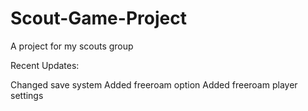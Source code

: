 # Scout-Game-Project
A project for my scouts group

Recent Updates:

Changed save system
Added freeroam option
Added freeroam player settings
